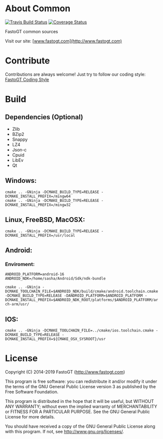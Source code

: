 About Common
===============
[![Travis Build Status](https://travis-ci.org/fastogt/common.svg?branch=master)](https://travis-ci.org/fastogt/common)
[![Coverage Status](https://coveralls.io/repos/github/fastogt/common/badge.svg?branch=master)](https://coveralls.io/github/fastogt/common?branch=master)

FastoGT common sources

Visit our site: [www.fastogt.com](http://www.fastogt.com)

Contribute
==========
Contributions are always welcome! Just try to follow our coding style: [FastoGT Coding Style](https://github.com/fastogt/fastonosql/wiki/Coding-Style)

Build
========

Dependencies (Optional)
-------
  * Zlib
  * BZip2
  * Snappy
  * LZ4
  * Json-c
  * Cpuid
  * LibEv
  * Qt

Windows:
-------
`cmake .. -GNinja -DCMAKE_BUILD_TYPE=RELEASE -DCMAKE_INSTALL_PREFIX=/mingw64`<br>
`cmake .. -GNinja -DCMAKE_BUILD_TYPE=RELEASE -DCMAKE_INSTALL_PREFIX=/mingw32`

Linux, FreeBSD, MacOSX:
-------
`cmake .. -GNinja -DCMAKE_BUILD_TYPE=RELEASE -DCMAKE_INSTALL_PREFIX=/usr/local`

Android:
-------
### Enviroment:
`ANDROID_PLATFORM=android-16`<br>
`ANDROID_NDK=/home/sasha/Android/Sdk/ndk-bundle`

`
cmake .. -GNinja -DCMAKE_TOOLCHAIN_FILE=$ANDROID_NDK/build/cmake/android.toolchain.cmake -DCMAKE_BUILD_TYPE=RELEASE -DANDROID_PLATFORM=$ANDROID_PLATFORM -DCMAKE_INSTALL_PREFIX=$ANDROID_NDK_ROOT/platforms/$ANDROID_PLATFORM/arch-arm/usr/
`

IOS:
-------
`
cmake .. -GNinja -DCMAKE_TOOLCHAIN_FILE=../cmake/ios.toolchain.cmake -DCMAKE_BUILD_TYPE=RELEASE -DCMAKE_INSTALL_PREFIX=${CMAKE_OSX_SYSROOT}/usr
`

License
=======

Copyright (C) 2014-2019 FastoGT (http://www.fastogt.com)

This program is free software: you can redistribute it and/or modify
it under the terms of the GNU General Public License version 3 as 
published by the Free Software Foundation.

This program is distributed in the hope that it will be useful,
but WITHOUT ANY WARRANTY; without even the implied warranty of
MERCHANTABILITY or FITNESS FOR A PARTICULAR PURPOSE.  See the
GNU General Public License for more details.

You should have received a copy of the GNU General Public License
along with this program. If not, see <http://www.gnu.org/licenses/>.

